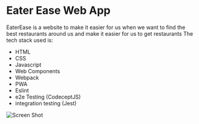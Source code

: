 # Eater Ease Web App
EaterEase is a website to make it easier for us when we want to find the best restaurants around us and make it easier for us to get restaurants
The tech stack used is:
- HTML
- CSS
- Javascript
- Web Components
- Webpack
- PWA
- Eslint
- e2e Testing (CodeceptJS)
- integration testing (Jest)

![Screen Shot](https://github.com/aditiaprabowo3/eater-ease/blob/main/public/images/ss.png)
